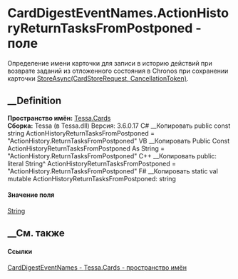 # CardDigestEventNames.ActionHistoryReturnTasksFromPostponed - поле
Определение имени карточки для записи в историю действий при возврате заданий
из отложенного состояния в Chronos при сохранении карточки
[StoreAsync(CardStoreRequest,
CancellationToken)](M_Tessa_Cards_ICardRepository_StoreAsync.htm).
## __Definition
 **Пространство имён:** [Tessa.Cards](N_Tessa_Cards.htm)  
 **Сборка:** Tessa (в Tessa.dll) Версия: 3.6.0.17
C# __Копировать
     public const string ActionHistoryReturnTasksFromPostponed = "ActionHistory.ReturnTasksFromPostponed"
VB __Копировать
     Public Const ActionHistoryReturnTasksFromPostponed As String = "ActionHistory.ReturnTasksFromPostponed"
C++ __Копировать
     public:
    literal String^ ActionHistoryReturnTasksFromPostponed = "ActionHistory.ReturnTasksFromPostponed"
F# __Копировать
     static val mutable ActionHistoryReturnTasksFromPostponed: string
#### Значение поля
[String](https://learn.microsoft.com/dotnet/api/system.string)
##  __См. также
#### Ссылки
[CardDigestEventNames - ](T_Tessa_Cards_CardDigestEventNames.htm)
[Tessa.Cards - пространство имён](N_Tessa_Cards.htm)
